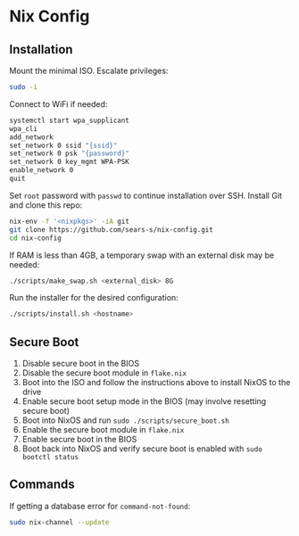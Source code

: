 # Nix Config

## Installation

Mount the minimal ISO. Escalate privileges:

```bash
sudo -i
```

Connect to WiFi if needed:

```bash
systemctl start wpa_supplicant
wpa_cli
add_network
set_network 0 ssid "{ssid}"
set_network 0 psk "{password}"
set_network 0 key_mgmt WPA-PSK
enable_network 0
quit
```

Set `root` password with `passwd` to continue installation over SSH. Install Git and clone this repo:

```bash
nix-env -f '<nixpkgs>' -iA git
git clone https://github.com/sears-s/nix-config.git
cd nix-config
```

If RAM is less than 4GB, a temporary swap with an external disk may be needed:

```bash
./scripts/make_swap.sh <external_disk> 8G
```

Run the installer for the desired configuration:

```bash
./scripts/install.sh <hostname>
```

## Secure Boot

1. Disable secure boot in the BIOS
1. Disable the secure boot module in `flake.nix`
1. Boot into the ISO and follow the instructions above to install NixOS to the drive
1. Enable secure boot setup mode in the BIOS (may involve resetting secure boot)
1. Boot into NixOS and run `sudo ./scripts/secure_boot.sh`
1. Enable the secure boot module in `flake.nix`
1. Enable secure boot in the BIOS
1. Boot back into NixOS and verify secure boot is enabled with `sudo bootctl status`

## Commands

If getting a database error for `command-not-found`:

```bash
sudo nix-channel --update
```
